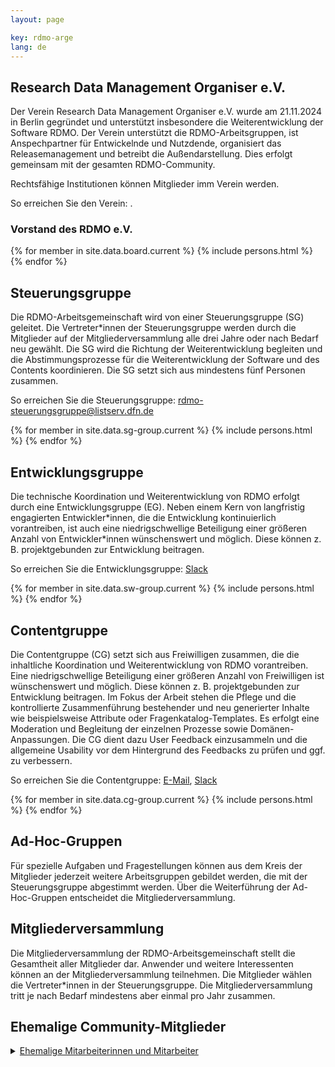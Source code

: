 ```yaml
---
layout: page

key: rdmo-arge
lang: de
---
```


## Research Data Management Organiser e.V.

Der Verein Research Data Management Organiser e.V. wurde am 21.11.2024 in Berlin gegründet und unterstützt insbesondere die Weiterentwicklung der
Software RDMO. Der Verein unterstützt die RDMO-Arbeitsgruppen, ist Anspechpartner für Entwickelnde und Nutzdende, organisiert das Releasemanagement und betreibt die Außendarstellung. Dies erfolgt gemeinsam mit der gesamten RDMO-Community.  

Rechtsfähige Institutionen können Mitglieder imm Verein werden.

So erreichen Sie den Verein: .

### Vorstand des RDMO e.V.

{% for member in site.data.board.current %}
{% include persons.html %}
{% endfor %}

## Steuerungsgruppe

Die RDMO-Arbeitsgemeinschaft wird von einer Steuerungsgruppe (SG) geleitet. Die Vertreter\*innen der Steuerungsgruppe werden durch die Mitglieder auf der Mitgliederversammlung alle drei Jahre oder nach Bedarf neu gewählt.
Die SG wird die Richtung der Weiterentwicklung begleiten und die Abstimmungsprozesse für die Weiterentwicklung der Software und des Contents koordinieren. Die SG setzt sich aus mindestens fünf Personen zusammen.

So erreichen Sie die Steuerungsgruppe: rdmo-steuerungsgruppe@listserv.dfn.de

{% for member in site.data.sg-group.current %}
{% include persons.html %}
{% endfor %}


## Entwicklungsgruppe

Die technische Koordination und Weiterentwicklung von RDMO erfolgt durch eine Entwicklungsgruppe (EG). Neben einem Kern von langfristig engagierten
Entwickler\*innen, die die Entwicklung kontinuierlich vorantreiben, ist auch eine niedrigschwellige Beteiligung einer größeren Anzahl von Entwickler\*innen wünschenswert und möglich. Diese können z. B. projektgebunden zur Entwicklung beitragen.

So erreichen Sie die Entwicklungsgruppe: [Slack](https://rdmo.slack.com/archives/CFRAZJ9LG)

{% for member in site.data.sw-group.current %}
{% include persons.html %}
{% endfor %}


## Contentgruppe

Die Contentgruppe (CG) setzt sich aus Freiwilligen zusammen, die die inhaltliche Koordination und Weiterentwicklung von RDMO vorantreiben. Eine niedrigschwellige Beteiligung einer größeren Anzahl von Freiwilligen ist wünschenswert und möglich. Diese können z. B. projektgebunden zur Entwicklung beitragen.
Im Fokus der Arbeit stehen die Pflege und die kontrollierte Zusammenführung bestehender und neu generierter Inhalte wie beispielsweise Attribute oder Fragenkatalog-Templates. Es erfolgt eine Moderation und Begleitung der einzelnen Prozesse sowie Domänen-Anpassungen. Die CG dient dazu User Feedback einzusammeln und die allgemeine Usability vor dem Hintergrund des Feedbacks zu prüfen und ggf. zu verbessern.

So erreichen Sie die Contentgruppe: [E-Mail](mailto:rdmo-contentgruppe@listserv.dfn.de), [Slack](https://rdmo.slack.com/archives/C8B6VCKJ9)

{% for member in site.data.cg-group.current %}
{% include persons.html %}
{% endfor %}


## Ad-Hoc-Gruppen

Für spezielle Aufgaben und Fragestellungen können aus dem Kreis der Mitglieder jederzeit weitere Arbeitsgruppen gebildet werden, die mit der Steuerungsgruppe abgestimmt werden.
Über die Weiterführung der Ad-Hoc-Gruppen entscheidet die Mitgliederversammlung.

## Mitgliederversammlung

Die Mitgliederversammlung der RDMO-Arbeitsgemeinschaft stellt die Gesamtheit aller Mitglieder dar. Anwender und weitere Interessenten können an der Mitgliederversammlung teilnehmen. Die Mitglieder wählen die Vertreter\*innen in der Steuerungsgruppe.
Die Mitgliederversammlung tritt je nach Bedarf mindestens aber einmal pro Jahr zusammen.


## Ehemalige Community-Mitglieder

<details>
  <summary><u>Ehemalige Mitarbeiterinnen und Mitarbeiter</u></summary>
  {% for member in site.data.former %}
  {% include persons.html %}
  {% endfor %}
</details>
